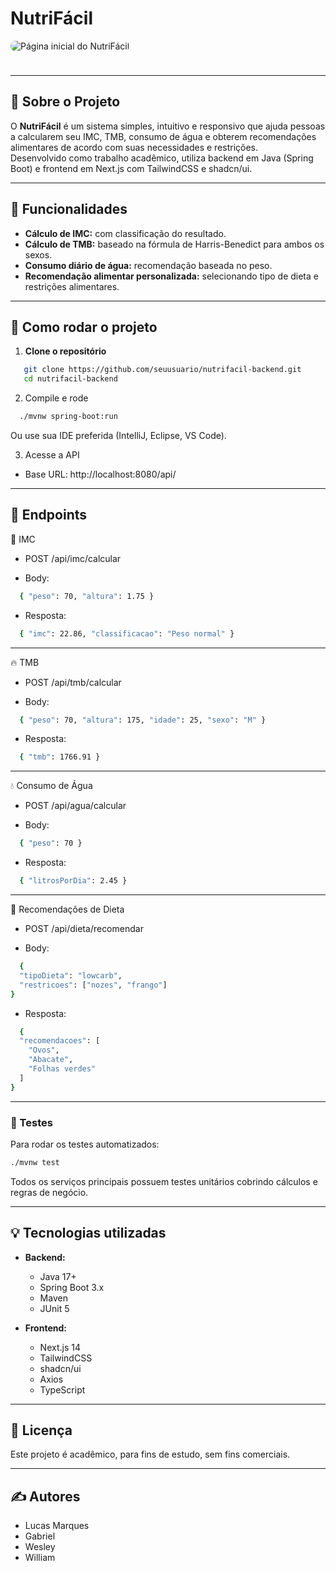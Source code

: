 # NutriFácil

<img src="https://i.imgur.com/4uuO8th.png" alt="Página inicial do NutriFácil" style="max-width: 600px; border-radius: 16px; margin-bottom: 24px;">

---

## 🥗 Sobre o Projeto

O **NutriFácil** é um sistema simples, intuitivo e responsivo que ajuda pessoas a calcularem seu IMC, TMB, consumo de água e obterem recomendações alimentares de acordo com suas necessidades e restrições.  
Desenvolvido como trabalho acadêmico, utiliza backend em Java (Spring Boot) e frontend em Next.js com TailwindCSS e shadcn/ui.

---

## 🚀 Funcionalidades

- **Cálculo de IMC:** com classificação do resultado.
- **Cálculo de TMB:** baseado na fórmula de Harris-Benedict para ambos os sexos.
- **Consumo diário de água:** recomendação baseada no peso.
- **Recomendação alimentar personalizada:** selecionando tipo de dieta e restrições alimentares.

---

## 🚀 Como rodar o projeto

1. **Clone o repositório**
```bash
   git clone https://github.com/seuusuario/nutrifacil-backend.git
   cd nutrifacil-backend
```

2. Compile e rode
```bash
  ./mvnw spring-boot:run
```
Ou use sua IDE preferida (IntelliJ, Eclipse, VS Code).

3. Acesse a API

- Base URL: http://localhost:8080/api/

---

## 🔗 Endpoints
📏 IMC
- POST /api/imc/calcular

- Body:
```bash
  { "peso": 70, "altura": 1.75 }
```
- Resposta:
```bash
  { "imc": 22.86, "classificacao": "Peso normal" }
```

---

🔥 TMB
- POST /api/tmb/calcular

- Body:
```bash
  { "peso": 70, "altura": 175, "idade": 25, "sexo": "M" }
```

- Resposta:
```bash
  { "tmb": 1766.91 }
```

---

💧 Consumo de Água
- POST /api/agua/calcular

- Body:
```bash
  { "peso": 70 }
```

- Resposta:
```bash
  { "litrosPorDia": 2.45 }
```

---

🥗 Recomendações de Dieta
- POST /api/dieta/recomendar

- Body:
```bash
  {
  "tipoDieta": "lowcarb",
  "restricoes": ["nozes", "frango"]
}
```

- Resposta:
```bash
  {
  "recomendacoes": [
    "Ovos",
    "Abacate",
    "Folhas verdes"
  ]
}
```

---

### 🧪 Testes
Para rodar os testes automatizados:
```bash
./mvnw test
```
Todos os serviços principais possuem testes unitários cobrindo cálculos e regras de negócio.

---

## 💡 Tecnologias utilizadas

- **Backend:**  
  - Java 17+
  - Spring Boot 3.x
  - Maven
  - JUnit 5

- **Frontend:**  
  - Next.js 14
  - TailwindCSS
  - shadcn/ui
  - Axios
  - TypeScript

---

## 📝 Licença
Este projeto é acadêmico, para fins de estudo, sem fins comerciais.

---

## ✍️ Autores
- Lucas Marques
- Gabriel
- Wesley
- William

